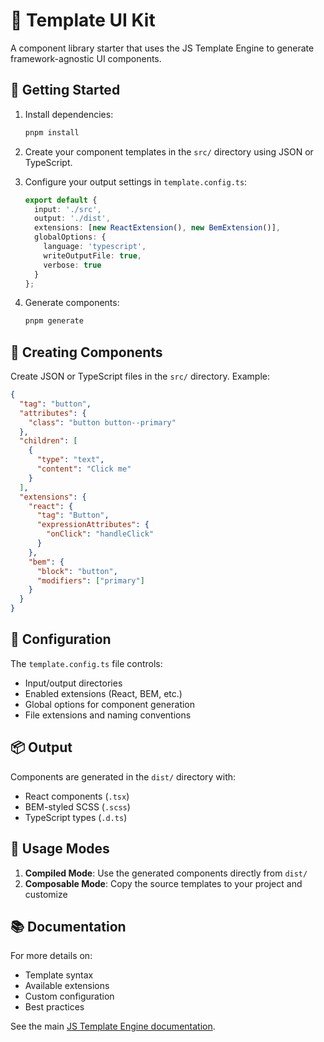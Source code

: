 # 🎨 Template UI Kit

A component library starter that uses the JS Template Engine to generate framework-agnostic UI components.

## 🚀 Getting Started

1. Install dependencies:
   ```bash
   pnpm install
   ```

2. Create your component templates in the `src/` directory using JSON or TypeScript.

3. Configure your output settings in `template.config.ts`:
   ```ts
   export default {
     input: './src',
     output: './dist',
     extensions: [new ReactExtension(), new BemExtension()],
     globalOptions: {
       language: 'typescript',
       writeOutputFile: true,
       verbose: true
     }
   };
   ```

4. Generate components:
   ```bash
   pnpm generate
   ```

## 📝 Creating Components

Create JSON or TypeScript files in the `src/` directory. Example:

```json
{
  "tag": "button",
  "attributes": {
    "class": "button button--primary"
  },
  "children": [
    {
      "type": "text",
      "content": "Click me"
    }
  ],
  "extensions": {
    "react": {
      "tag": "Button",
      "expressionAttributes": {
        "onClick": "handleClick"
      }
    },
    "bem": {
      "block": "button",
      "modifiers": ["primary"]
    }
  }
}
```

## 🔧 Configuration

The `template.config.ts` file controls:

- Input/output directories
- Enabled extensions (React, BEM, etc.)
- Global options for component generation
- File extensions and naming conventions

## 📦 Output

Components are generated in the `dist/` directory with:

- React components (`.tsx`)
- BEM-styled SCSS (`.scss`)
- TypeScript types (`.d.ts`)

## 🎯 Usage Modes

1. **Compiled Mode**: Use the generated components directly from `dist/`
2. **Composable Mode**: Copy the source templates to your project and customize

## 📚 Documentation

For more details on:
- Template syntax
- Available extensions
- Custom configuration
- Best practices

See the main [JS Template Engine documentation](../../README.md). 